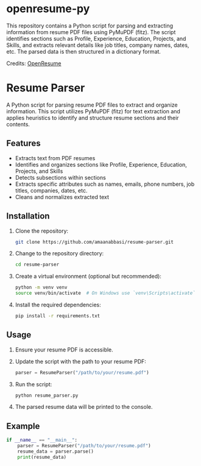 # openresume-py
This repository contains a Python script for parsing and extracting information from resume PDF files using PyMuPDF (fitz). The script identifies sections such as Profile, Experience, Education, Projects, and Skills, and extracts relevant details like job titles, company names, dates, etc. The parsed data is then structured in a dictionary format.

Credits: [OpenResume](https://www.open-resume.com/resume-parser)

# Resume Parser

A Python script for parsing resume PDF files to extract and organize information. This script utilizes PyMuPDF (fitz) for text extraction and applies heuristics to identify and structure resume sections and their contents.

## Features

- Extracts text from PDF resumes
- Identifies and organizes sections like Profile, Experience, Education, Projects, and Skills
- Detects subsections within sections
- Extracts specific attributes such as names, emails, phone numbers, job titles, companies, dates, etc.
- Cleans and normalizes extracted text

## Installation

1. Clone the repository:

    ```bash
    git clone https://github.com/amaanabbasi/resume-parser.git
    ```

2. Change to the repository directory:

    ```bash
    cd resume-parser
    ```

3. Create a virtual environment (optional but recommended):

    ```bash
    python -m venv venv
    source venv/bin/activate  # On Windows use `venv\Scripts\activate`
    ```

4. Install the required dependencies:

    ```bash
    pip install -r requirements.txt
    ```

## Usage

1. Ensure your resume PDF is accessible.

2. Update the script with the path to your resume PDF:

    ```python
    parser = ResumeParser("/path/to/your/resume.pdf")
    ```

3. Run the script:

    ```bash
    python resume_parser.py
    ```

4. The parsed resume data will be printed to the console.

## Example

```python
if __name__ == "__main__":
    parser = ResumeParser("/path/to/your/resume.pdf")
    resume_data = parser.parse()
    print(resume_data)

